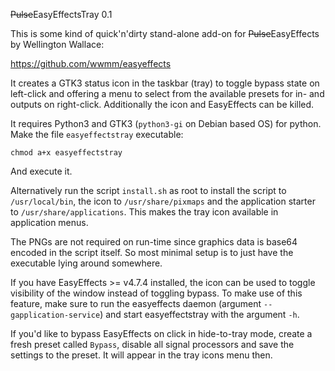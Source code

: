 ~~Pulse~~EasyEffectsTray 0.1

This is some kind of quick'n'dirty stand-alone add-on for ~~Pulse~~EasyEffects by Wellington Wallace:

https://github.com/wwmm/easyeffects

It creates a GTK3 status icon in the taskbar (tray) to toggle bypass state on left-click and offering a menu to select from the available presets for in- and outputs on right-click.
Additionally the icon and EasyEffects can be killed.

It requires Python3 and GTK3 (`python3-gi` on Debian based OS) for python. Make the file `easyeffectstray` executable:

```
chmod a+x easyeffectstray
```

And execute it.

Alternatively run the script `install.sh` as root to install the script to `/usr/local/bin`, the icon to `/usr/share/pixmaps` and the application starter to `/usr/share/applications`. This makes the tray icon available in application menus.

The PNGs are not required on run-time since graphics data is base64 encoded in the script itself. So most minimal setup is to just have the executable lying around somewhere.

If you have EasyEffects >= v4.7.4 installed, the icon can be used to toggle visibility of the window instead of toggling bypass. To make use of this feature, make sure to run the easyeffects daemon (argument `--gapplication-service`) and start easyeffectstray with the argument `-h`.

If you'd like to bypass EasyEffects on click in hide-to-tray mode, create a fresh preset called `Bypass`, disable all signal processors and save the settings to the preset. It will appear in the tray icons menu then.
